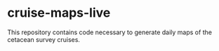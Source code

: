 # cruise-maps-live
This repository contains code necessary to generate daily maps of the cetacean survey cruises.
